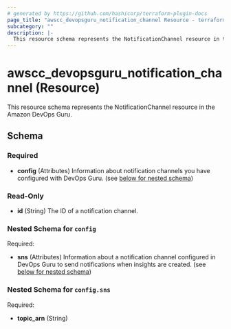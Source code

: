 ```yaml
---
# generated by https://github.com/hashicorp/terraform-plugin-docs
page_title: "awscc_devopsguru_notification_channel Resource - terraform-provider-awscc"
subcategory: ""
description: |-
  This resource schema represents the NotificationChannel resource in the Amazon DevOps Guru.
---
```


# awscc_devopsguru_notification_channel (Resource)

This resource schema represents the NotificationChannel resource in the Amazon DevOps Guru.



<!-- schema generated by tfplugindocs -->
## Schema

### Required

- **config** (Attributes) Information about notification channels you have configured with DevOps Guru. (see [below for nested schema](#nestedatt--config))

### Read-Only

- **id** (String) The ID of a notification channel.

<a id="nestedatt--config"></a>
### Nested Schema for `config`

Required:

- **sns** (Attributes) Information about a notification channel configured in DevOps Guru to send notifications when insights are created. (see [below for nested schema](#nestedatt--config--sns))

<a id="nestedatt--config--sns"></a>
### Nested Schema for `config.sns`

Required:

- **topic_arn** (String)


